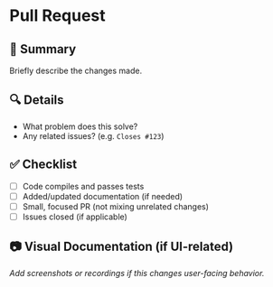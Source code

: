 # Pull Request

## 📌 Summary
Briefly describe the changes made.

## 🔍 Details
- What problem does this solve?
- Any related issues? (e.g. `Closes #123`)

## ✅ Checklist
- [ ] Code compiles and passes tests
- [ ] Added/updated documentation (if needed)
- [ ] Small, focused PR (not mixing unrelated changes)
- [ ] Issues closed (if applicable)

## 📷 Visual Documentation (if UI-related)
_Add screenshots or recordings if this changes user-facing behavior._
